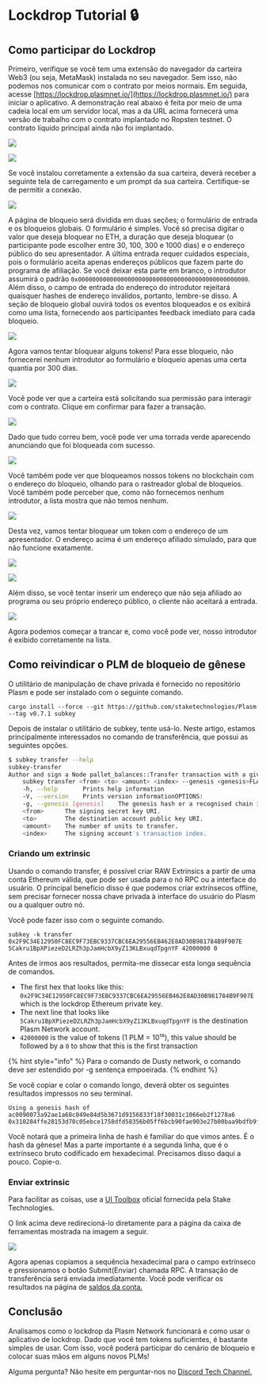 # Lockdrop Tutorial 🔒

## **Como participar do Lockdrop**

Primeiro, verifique se você tem uma extensão do navegador da carteira Web3 \(ou seja, MetaMask\) instalada no seu navegador. Sem isso, não podemos nos comunicar com o contrato por meios normais. Em seguida, acesse [https://lockdrop.plasmnet.io/](https://lockdrop.plasmnet.io/) para iniciar o aplicativo. A demonstração real abaixo é feita por meio de uma cadeia local em um servidor local, mas a da URL acima fornecerá uma versão de trabalho com o contrato implantado no Ropsten testnet. O contrato líquido principal ainda não foi implantado.

![](../.gitbook/assets/sukurnshotto-2020-05-31-190014png.png)

![](../.gitbook/assets/sukurnshotto-2020-05-31-190058png.png)

Se você instalou corretamente a extensão da sua carteira, deverá receber a seguinte tela de carregamento e um prompt da sua carteira. Certifique-se de permitir a conexão.  


![](../.gitbook/assets/sukurnshotto-2020-05-31-190155png.png)

A página de bloqueio será dividida em duas seções; o formulário de entrada e os bloqueios globais. O formulário é simples. Você só precisa digitar o valor que deseja bloquear no ETH, a duração que deseja bloquear \(o participante pode escolher entre 30, 100, 300 e 1000 dias\) e o endereço público do seu apresentador. A última entrada requer cuidados especiais, pois o formulário aceita apenas endereços públicos que fazem parte do programa de afiliação. Se você deixar esta parte em branco, o introdutor assumirá o padrão `0x000000000000000000000000000000000000000000000000`. Além disso, o campo de entrada do endereço do introdutor rejeitará quaisquer hashes de endereço inválidos, portanto, lembre-se disso. A seção de bloqueio global ouvirá todos os eventos bloqueados e os exibirá como uma lista, fornecendo aos participantes feedback imediato para cada bloqueio.  


![](../.gitbook/assets/sukurnshotto-2020-05-31-190257png.png)

Agora vamos tentar bloquear alguns tokens! Para esse bloqueio, não fornecerei nenhum introdutor ao formulário e bloqueio apenas uma certa quantia por 300 dias.  


![](../.gitbook/assets/sukurnshotto-2020-05-31-190332png.png)

Você pode ver que a carteira está solicitando sua permissão para interagir com o contrato. Clique em confirmar para fazer a transação.  


![](../.gitbook/assets/sukurnshotto-2020-05-31-190404png.png)

Dado que tudo correu bem, você pode ver uma torrada verde aparecendo anunciando que foi bloqueada com sucesso.

![](../.gitbook/assets/sukurnshotto-2020-05-31-190439png.png)

Você também pode ver que bloqueamos nossos tokens no blockchain com o endereço do bloqueio, olhando para o rastreador global de bloqueios. Você também pode perceber que, como não fornecemos nenhum introdutor, a lista mostra que não temos nenhum.

![](../.gitbook/assets/sukurnshotto-2020-05-31-190942png.png)

Desta vez, vamos tentar bloquear um token com o endereço de um apresentador. O endereço acima é um endereço afiliado simulado, para que não funcione exatamente.  


![](../.gitbook/assets/sukurnshotto-2020-05-31-191025png.png)

![](../.gitbook/assets/sukurnshotto-2020-05-31-191057png%20%282%29%20%282%29.png)

Além disso, se você tentar inserir um endereço que não seja afiliado ao programa ou seu próprio endereço público, o cliente não aceitará a entrada.

![](../.gitbook/assets/sukurnshotto-2020-05-31-191136png.png)

Agora podemos começar a trancar e, como você pode ver, nosso introdutor é exibido corretamente na lista.

## **Como reivindicar o PLM de bloqueio de gênese**

O utilitário de manipulação de chave privada é fornecido no repositório Plasm e pode ser instalado com o seguinte comando.

```text
cargo install --force --git https://github.com/staketechnologies/Plasm --tag v0.7.1 subkey
```

Depois de instalar o utilitário de subkey, tente usá-lo. Neste artigo, estamos principalmente interessados no comando de transferência, que possui as seguintes opções.

```bash
$ subkey transfer --help
subkey-transfer 
Author and sign a Node pallet_balances::Transfer transaction with a given (secret) keyUSAGE:
    subkey transfer <from> <to> <amount> <index> --genesis <genesis>FLAGS:
    -h, --help       Prints help information
    -V, --version    Prints version informationOPTIONS:
    -g, --genesis [genesis]    The genesis hash or a recognised chain identifier (plasm, dusty).ARGS:
    <from>      The signing secret key URI.
    <to>        The destination account public key URI.
    <amount>    The number of units to transfer.
    <index>     The signing account's transaction index.
```

### **Criando um extrinsic**

Usando o comando transfer, é possível criar RAW Extrinsics a partir de uma conta Ethereum válida, que pode ser usada para o nó RPC ou a interface do usuário. O principal benefício disso é que podemos criar extrínsecos offline, sem precisar fornecer nossa chave privada à interface do usuário do Plasm ou a qualquer outro nó.

Você pode fazer isso com o seguinte comando.

```text
subkey -k transfer 0x2F9C34E12950FC8EC9F73EBC9337CBC6EA29556EB462E8AD30B981784B9F907E 5Cakru1BpXPiezeD2LRZh3pJamHcbX9yZ13KLBxuqdTpgnYF 42000000 0
```

Antes de irmos aos resultados, permita-me dissecar esta longa sequência de comandos.

* The first hex that looks like this: `0x2F9C34E12950FC8EC9F73EBC9337CBC6EA29556EB462E8AD30B981784B9F907E` which is the lockdrop Ethereum private key.
* The next line that looks like `5Cakru1BpXPiezeD2LRZh3pJamHcbX9yZ13KLBxuqdTpgnYF` is the destination Plasm Network account.
* `42000000` is the value of tokens \(1 PLM = 10¹⁵\), this value should be followed by a `0` to show that this is the first transaction

{% hint style="info" %}
Para o comando de Dusty network, o comando deve ser estendido por -g sentença empoeirada.
{% endhint %}

Se você copiar e colar o comando longo, deverá obter os seguintes resultados impressos no seu terminal.

```text
Using a genesis hash of ac0090073a92ae1a68c049e84d5b3671d9156833f18f30031c1066eb2f1278a6
0x310284ffe28153d70c05ebce1758dfd58356b05ff6bcb90fae903e27b00baa9bdfb9fd2f0210c5ecce7198b3adf13dece166a277890c189c05e5e061240cfacd8b9e2e9b497be46283d20ae801c784e1ec962a64644508b5e492c4bdb1932f202bbdbb63db010000000300ff16eb796bee0c857db3d646ee7070252707aec0c7d82b2eda856632f6a2306a58a10f
```

Você notará que a primeira linha de hash é familiar do que vimos antes. É o hash da gênese! Mas a parte importante é a segunda linha, que é o extrínseco bruto codificado em hexadecimal. Precisamos disso daqui a pouco. Copie-o.

### **Enviar extrinsic**

Para facilitar as coisas, use a [UI Toolbox](https://apps.plasmnet.io/#/toolbox) oficial fornecida pela Stake Technologies.

O link acima deve redirecioná-lo diretamente para a página da caixa de ferramentas mostrada na imagem a seguir.

![](../.gitbook/assets/sukurnshotto-2020-05-31-191447png.png)

Agora apenas copiamos a sequência hexadecimal para o campo extrínseco e pressionamos o botão Submit\(Enviar\) chamada RPC. A transação de transferência será enviada imediatamente. Você pode verificar os resultados na página de [saldos da conta.](https://apps.plasmnet.io/#/accounts)

## **Conclusão**

Analisamos como o lockdrop da Plasm Network funcionará e como usar o aplicativo de lockdrop. Dado que você tem tokens suficientes, é bastante simples de usar. Com isso, você poderá participar do cenário de bloqueio e colocar suas mãos em alguns novos PLMs!

Alguma pergunta? Não hesite em perguntar-nos no [Discord Tech Channel.](https://discord.gg/Z3nC9U4)

